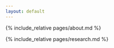 ```yaml
---
layout: default
---
```

	
{% include_relative pages/about.md %}
<!-- {% include_relative pages/news.md %} -->
{% include_relative pages/research.md %}

